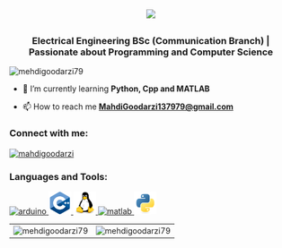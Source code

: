 <h1 align="center">
    <img src="https://readme-typing-svg.herokuapp.com/?font=Righteous&size=35&center=true&vCenter=true&width=500&height=70&duration=4000&lines=Hi+There!+👋;+I'm+Mehdi+Goodarzi!;" />
</h1>
<h3 align="center">Electrical Engineering BSc (Communication Branch) | Passionate about Programming and Computer Science</h3>

<p align="left"> <img src="https://komarev.com/ghpvc/?username=mehdigoodarzi79&label=Profile%20views&color=0e75b6&style=flat" alt="mehdigoodarzi79" /> </p>

- 🌱 I’m currently learning **Python, Cpp and MATLAB**

- 📫 How to reach me **MahdiGoodarzi137979@gmail.com**

<h3 align="left">Connect with me:</h3>
<p align="left">
  <a href="https://linkedin.com/in/mahdigoodarzi" target="blank">
    <img align="center" src="https://raw.githubusercontent.com/rahuldkjain/github-profile-readme-generator/master/src/images/icons/Social/linked-in-alt.svg" alt="mahdigoodarzi" height="30" width="40" />
  </a>
</p>

<h3 align="left">Languages and Tools:</h3>
<p align="left">
  <a href="https://www.arduino.cc/" target="_blank" rel="noreferrer">
    <img src="https://cdn.worldvectorlogo.com/logos/arduino-1.svg" alt="arduino" width="40" height="40"/>
  </a>
  <a href="https://www.w3schools.com/cpp/" target="_blank" rel="noreferrer">
    <img src="https://raw.githubusercontent.com/devicons/devicon/master/icons/cplusplus/cplusplus-original.svg" alt="cplusplus" width="40" height="40"/>
  </a>
  <a href="https://www.linux.org/" target="_blank" rel="noreferrer">
    <img src="https://raw.githubusercontent.com/devicons/devicon/master/icons/linux/linux-original.svg" alt="linux" width="40" height="40"/>
  </a>
  <a href="https://www.mathworks.com/" target="_blank" rel="noreferrer">
    <img src="https://upload.wikimedia.org/wikipedia/commons/2/21/Matlab_Logo.png" alt="matlab" width="40" height="40"/>
  </a>
  <a href="https://www.python.org" target="_blank" rel="noreferrer">
    <img src="https://raw.githubusercontent.com/devicons/devicon/master/icons/python/python-original.svg" alt="python" width="40" height="40"/>
  </a>
</p>

<table>
  <tr>
    <td>
      <img align="center" src="https://github-readme-stats.vercel.app/api/top-langs/?username=mehdigoodarzi79&show_icons=true&locale=en&layout=compact" alt="mehdigoodarzi79" />
    </td>
    <td>
      <img align="center" src="https://github-readme-streak-stats.herokuapp.com/?user=mehdigoodarzi79&" alt="mehdigoodarzi79" />
    </td>
  </tr>
</table>
